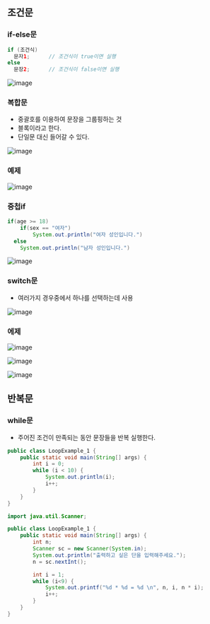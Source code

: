 ## 조건문

### if-else문

```java
if (조건식)
  문자1;		// 조건식이 true이면 실행
else
  문장2;		// 조건식이 false이면 실행
```

![image](https://user-images.githubusercontent.com/53684676/93836640-606d8f00-fcbe-11ea-8275-a54c7515185e.png)

### 복합문

- 중괄호를 이용하여 문장을 그룹핑하는 것
- 블록이라고 한다.
- 단일문 대신 들어갈 수 있다.

![image](https://user-images.githubusercontent.com/53684676/93836715-9ad72c00-fcbe-11ea-8dba-3d712fd72560.png)

### 예제  	

![image](https://user-images.githubusercontent.com/53684676/93837162-1685a880-fcc0-11ea-9feb-c640d3f8a675.png)

### 중첩if

```java
if(age >= 18)
	if(sex == "여자")
		System.out.println("여자 성인입니다.")
  else
    System.out.println("남자 성인입니다.")
```

![image](https://user-images.githubusercontent.com/53684676/93838452-a6c5ec80-fcc4-11ea-9b7b-b822f6322911.png)

### switch문

- 여러가지 경우중에서 하나를 선택하는데 사용

![image](https://user-images.githubusercontent.com/53684676/93838689-8b0f1600-fcc5-11ea-88ec-4fc4a91e2ac7.png)

### 에제

![image](https://user-images.githubusercontent.com/53684676/93839315-88adbb80-fcc7-11ea-9c55-d67273197fb8.png)

![image](https://user-images.githubusercontent.com/53684676/93839755-e42c7900-fcc8-11ea-87ab-22d5bd8ff0ad.png)

![image](https://user-images.githubusercontent.com/53684676/93839987-b7c52c80-fcc9-11ea-8364-a4918a2488f7.png)

## 반복문

### while문

- 주어진 조건이 만족되는 동안 문장들을 반복 실행한다.

```java
public class LoopExample_1 {
	public static void main(String[] args) {
		int i = 0;
		while (i < 10) {
			System.out.println(i);
			i++;
		}
	}
}
```

````java
import java.util.Scanner;

public class LoopExample_1 {
	public static void main(String[] args) {
		int n;
		Scanner sc = new Scanner(System.in);
		System.out.println("출력하고 싶은 단을 입력해주세요.");
		n = sc.nextInt();

		int i = 1;
		while (i<9) {
			System.out.printf("%d * %d = %d \n", n, i, n * i);
			i++;
		}
	}
}
````

